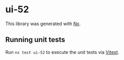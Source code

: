 # ui-52

This library was generated with [Nx](https://nx.dev).

## Running unit tests

Run `nx test ui-52` to execute the unit tests via [Vitest](https://vitest.dev/).
